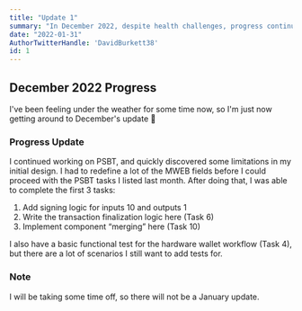 ```yaml
---
title: "Update 1"
summary: "In December 2022, despite health challenges, progress continued on PSBT development for MWEB. Initial design limitations were addressed, leading to the completion of key tasks. A basic functional test for hardware wallet workflow was also implemented. However, there won't be a January update due to planned time off."
date: "2022-01-31"
AuthorTwitterHandle: 'DavidBurkett38'
id: 1
---
```


## December 2022 Progress

I've been feeling under the weather for some time now, so I'm just now getting around to December's update :face_with_thermometer:

### Progress Update

I continued working on PSBT, and quickly discovered some limitations in my initial design. I had to redefine a lot of the MWEB fields before I could proceed with the PSBT tasks I listed last month. After doing that, I was able to complete the first 3 tasks:

1. Add signing logic for inputs 10 and outputs 1
2. Write the transaction finalization logic here (Task 6)
3. Implement component “merging” here (Task 10)

I also have a basic functional test for the hardware wallet workflow (Task 4), but there are a lot of scenarios I still want to add tests for.

### Note

I will be taking some time off, so there will not be a January update.

